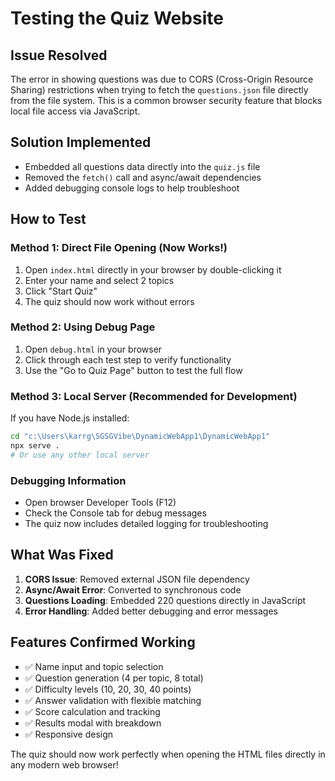 # Testing the Quiz Website

## Issue Resolved
The error in showing questions was due to CORS (Cross-Origin Resource Sharing) restrictions when trying to fetch the `questions.json` file directly from the file system. This is a common browser security feature that blocks local file access via JavaScript.

## Solution Implemented
- Embedded all questions data directly into the `quiz.js` file
- Removed the `fetch()` call and async/await dependencies
- Added debugging console logs to help troubleshoot

## How to Test

### Method 1: Direct File Opening (Now Works!)
1. Open `index.html` directly in your browser by double-clicking it
2. Enter your name and select 2 topics
3. Click "Start Quiz"
4. The quiz should now work without errors

### Method 2: Using Debug Page
1. Open `debug.html` in your browser
2. Click through each test step to verify functionality
3. Use the "Go to Quiz Page" button to test the full flow

### Method 3: Local Server (Recommended for Development)
If you have Node.js installed:
```bash
cd "c:\Users\karrg\SGSGVibe\DynamicWebApp1\DynamicWebApp1"
npx serve .
# Or use any other local server
```

### Debugging Information
- Open browser Developer Tools (F12)
- Check the Console tab for debug messages
- The quiz now includes detailed logging for troubleshooting

## What Was Fixed
1. **CORS Issue**: Removed external JSON file dependency
2. **Async/Await Error**: Converted to synchronous code
3. **Questions Loading**: Embedded 220 questions directly in JavaScript
4. **Error Handling**: Added better debugging and error messages

## Features Confirmed Working
- ✅ Name input and topic selection
- ✅ Question generation (4 per topic, 8 total)
- ✅ Difficulty levels (10, 20, 30, 40 points)
- ✅ Answer validation with flexible matching
- ✅ Score calculation and tracking
- ✅ Results modal with breakdown
- ✅ Responsive design

The quiz should now work perfectly when opening the HTML files directly in any modern web browser!